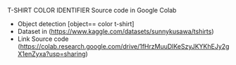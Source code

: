 T-SHIRT COLOR IDENTIFIER
Source code in Google Colab
- Object detection [object== color t-shirt]
- Dataset in (https://www.kaggle.com/datasets/sunnykusawa/tshirts)
- Link Source code (https://colab.research.google.com/drive/1fHrzMuuDlKeSzyJKYKhEJy2gX1enZyxa?usp=sharing)
